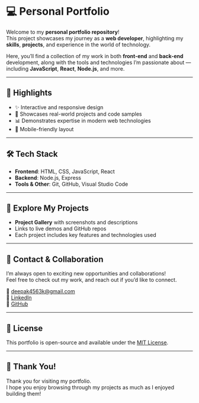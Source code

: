 # 💻 Personal Portfolio

Welcome to my **personal portfolio repository**!  
This project showcases my journey as a **web developer**, highlighting my **skills**, **projects**, and experience in the world of technology.

Here, you’ll find a collection of my work in both **front-end** and **back-end** development, along with the tools and technologies I’m passionate about — including **JavaScript**, **React**, **Node.js**, and more.

---

## 🌟 Highlights

- ✨ Interactive and responsive design
- 🧠 Showcases real-world projects and code samples
- 📊 Demonstrates expertise in modern web technologies
- 📱 Mobile-friendly layout

---

## 🛠️ Tech Stack

- **Frontend**: HTML, CSS, JavaScript, React
- **Backend**: Node.js, Express
- **Tools & Other**: Git, GitHub, Visual Studio Code

---

## 🚀 Explore My Projects

- **Project Gallery** with screenshots and descriptions
- Links to live demos and GitHub repos
- Each project includes key features and technologies used

---

## 📩 Contact & Collaboration

I’m always open to exciting new opportunities and collaborations!  
Feel free to check out my work, and reach out if you’d like to connect.

📧 [deepak4563k@gmail.com](deepak4563k@gmail.com)  
🔗 [LinkedIn](https://www.linkedin.com/in/deepak-shroff-0b51792ba/)  
🔗 [GitHub](https://github.com/deepakshroff)

---

## 📃 License

This portfolio is open-source and available under the [MIT License](https://opensource.org/licenses/MIT).

---

## 🙏 Thank You!

Thank you for visiting my portfolio.  
I hope you enjoy browsing through my projects as much as I enjoyed building them!

